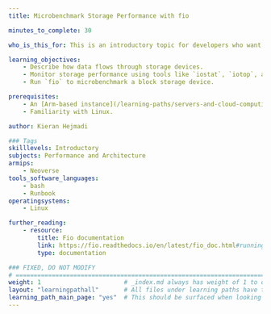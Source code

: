 ```yaml
---
title: Microbenchmark Storage Performance with fio

minutes_to_complete: 30

who_is_this_for: This is an introductory topic for developers who want to optimize storage performance and costs, identify bottlenecks, and evaluate storage options when migrating applications across platforms.

learning_objectives: 
    - Describe how data flows through storage devices.
    - Monitor storage performance using tools like `iostat`, `iotop`, and `pidstat`.
    - Run `fio` to microbenchmark a block storage device.

prerequisites:
    - An [Arm-based instance](/learning-paths/servers-and-cloud-computing/csp/) from a cloud service provider or an Arm Linux server.
    - Familiarity with Linux.

author: Kieran Hejmadi

### Tags
skilllevels: Introductory
subjects: Performance and Architecture
armips:
    - Neoverse
tools_software_languages:
    - bash
    - Runbook
operatingsystems:
    - Linux

further_reading:
    - resource:
        title: Fio documentation
        link: https://fio.readthedocs.io/en/latest/fio_doc.html#running-fio
        type: documentation

### FIXED, DO NOT MODIFY
# ================================================================================
weight: 1                       # _index.md always has weight of 1 to order correctly
layout: "learningpathall"       # All files under learning paths have this same wrapper
learning_path_main_page: "yes"  # This should be surfaced when looking for related content. Only set for _index.md of learning path content.
---
```

